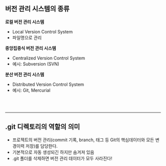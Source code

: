 ## 버전 관리 시스템의 종류 

**로컬 버전 관리 시스템** 
- Local Version Control System
- 파일명으로 관리

**중앙집중식 버전 관리 시스템**
- Centralized Version Control System
- 예시: Subversion (SVN)

**분산 버전 관리 시스템**
- Distributed Version Control System
- 예시: Git, Mercurial

<br/><br/>

---
## .git 디렉토리의 역할의 의미

- 프로젝트의 버전 관리(commit 기록, branch, 태그 등 Git의 핵심데이터와 모든 변경이력 저장)를 담당한다.
- 기본적으로 자동 생성되긴 하지만 숨겨져 있음
- .git 폴더를 삭제하면 버전 관리 데이터가 모두 사라진다!